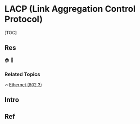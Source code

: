 # LACP (Link Aggregation Control Protocol)

[TOC]



## Res
🏠 
🚧 


### Related Topics
↗ [Ethernet (802.3)](../Switched%20LAN/📢%20Broadcast%20Channels/IEEE%20802%20Family/Ethernet%20(802.3)/Ethernet%20(802.3).md)



## Intro



## Ref
